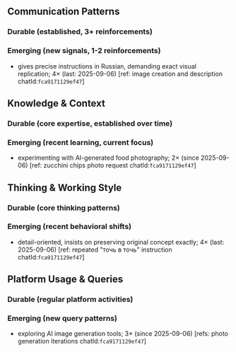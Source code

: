 ## Communication Patterns
### Durable (established, 3+ reinforcements)

### Emerging (new signals, 1-2 reinforcements)
- gives precise instructions in Russian, demanding exact visual replication; 4× (last: 2025-09-06) [ref: image creation and description chatId:`fca9171129ef47`]

## Knowledge & Context
### Durable (core expertise, established over time)

### Emerging (recent learning, current focus)
- experimenting with AI-generated food photography; 2× (since 2025-09-06) [ref: zucchini chips photo request chatId:`fca9171129ef47`]

## Thinking & Working Style
### Durable (core thinking patterns)

### Emerging (recent behavioral shifts)
- detail-oriented, insists on preserving original concept exactly; 4× (last: 2025-09-06) [ref: repeated "точь в точь" instruction chatId:`fca9171129ef47`]

## Platform Usage & Queries
### Durable (regular platform activities)

### Emerging (new query patterns)
- exploring AI image generation tools; 3× (since 2025-09-06) [refs: photo generation iterations chatId:`fca9171129ef47`]